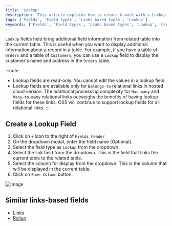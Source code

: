 ```yaml
---
title: 'Lookup'
description: 'This article explains how to create & work with a Lookup field.'
tags: ['Fields', 'Field types', 'Links based types', 'Lookup']
keywords: ['Fields', 'Field types', 'Links based types', 'Lookup', 'Create lookup field']
---
```



`Lookup` fields help bring additional field information from related table into the current table. This is useful when you want to display additional information about a record in a table. For example, if you have a table of `Orders` and a table of `Customers`, you can use a `Lookup` field to display the customer's name and address in the `Orders` table.

:::note
- Lookup fields are read-only. You cannot edit the values in a lookup field.
- Lookup fields are available only for `Belongs-to` relational links in hosted cloud version. The additional processing complexity for `Has-many` and `Many-to-many` relational links outweighs the benefits of having lookup fields for these links. OSS will continue to support lookup fields for all relational links.
:::

## Create a Lookup Field

1. Click on `+` icon to the right of `Fields header`
2. On the dropdown modal, enter the field name (Optional).
3. Select the field type as `Lookup` from the dropdown.
4. Select the link field from the dropdown. This is the field that links the current table to the related table.
5. Select the column for display from the dropdown. This is the column that will be displayed in the current table.
6. Click on `Save Column` button.

![image](/img/v2/fields/lookup.png)

## Similar links-based fields
- [Links](010.links.md)
- [Rollup](030.rollup.md)